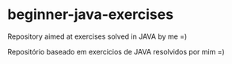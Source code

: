 # beginner-java-exercises

Repository aimed at exercises solved in JAVA by me =)

Repositório baseado em exercicios de JAVA resolvidos por mim =)
